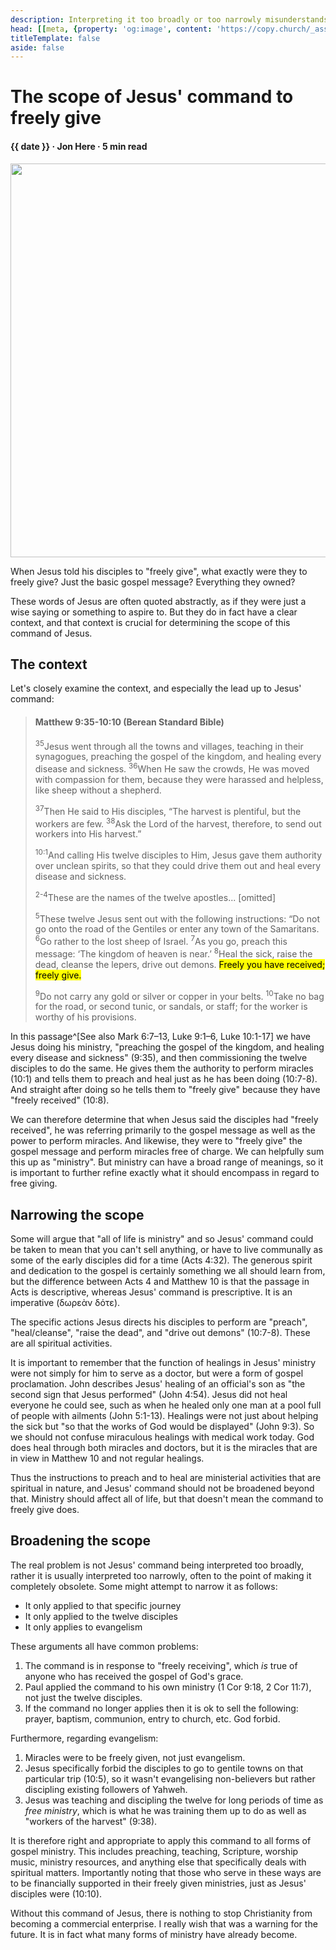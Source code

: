 ```yaml
---
description: Interpreting it too broadly or too narrowly misunderstands Jesus' expectation for ministry.
head: [[meta, {property: 'og:image', content: 'https://copy.church/_assets/articles/scope.jpg'}]]
titleTemplate: false
aside: false
---
```


<script lang='ts' setup>

import {nice_date} from '@/_comp/utils'

const date = nice_date(2023, 5, 24)

</script>


# The scope of Jesus' command to freely give

<h4 class='article-meta'>{{ date }} · Jon Here · 5 min read</h4>

<img src='/_assets/articles/scope.jpg' width='1200' height='630' class='article-hero'>

When Jesus told his disciples to "freely give", what exactly were they to freely give? Just the basic gospel message? Everything they owned?

These words of Jesus are often quoted abstractly, as if they were just a wise saying or something to aspire to. But they do in fact have a clear context, and that context is crucial for determining the scope of this command of Jesus.


## The context

Let's closely examine the context, and especially the lead up to Jesus' command:

<blockquote>

<h4>Matthew 9:35-10:10 (Berean Standard Bible)</h4>

<sup>35</sup>Jesus went through all the towns and villages, teaching in their synagogues, preaching the gospel of the kingdom, and healing every disease and sickness. <sup>36</sup>When He saw the crowds, He was moved with compassion for them, because they were harassed and helpless, like sheep without a shepherd.

<sup>37</sup>Then He said to His disciples, “The harvest is plentiful, but the workers are few. <sup>38</sup>Ask the Lord of the harvest, therefore, to send out workers into His harvest.”

<sup>10:1</sup>And calling His twelve disciples to Him, Jesus gave them authority over unclean spirits, so that they could drive them out and heal every disease and sickness.

<sup>2-4</sup>These are the names of the twelve apostles... [omitted]

<sup>5</sup>These twelve Jesus sent out with the following instructions: “Do not go onto the road of the Gentiles or enter any town of the Samaritans. <sup>6</sup>Go rather to the lost sheep of Israel. <sup>7</sup>As you go, preach this message: ‘The kingdom of heaven is near.’ <sup>8</sup>Heal the sick, raise the dead, cleanse the lepers, drive out demons. <mark>Freely you have received; freely give.</mark>

<sup>9</sup>Do not carry any gold or silver or copper in your belts. <sup>10</sup>Take no bag for the road, or second tunic, or sandals, or staff; for the worker is worthy of his provisions.
</blockquote>

In this passage^[See also Mark 6:7–13, Luke 9:1–6, Luke 10:1-17] we have Jesus doing his ministry, "preaching the gospel of the kingdom, and healing every disease and sickness" (9:35), and then commissioning the twelve disciples to do the same. He gives them the authority to perform miracles (10:1) and tells them to preach and heal just as he has been doing (10:7-8). And straight after doing so he tells them to "freely give" because they have "freely received" (10:8).

We can therefore determine that when Jesus said the disciples had "freely received", he was referring primarily to the gospel message as well as the power to perform miracles. And likewise, they were to "freely give" the gospel message and perform miracles free of charge. We can helpfully sum this up as "ministry". But ministry can have a broad range of meanings, so it is important to further refine exactly what it should encompass in regard to free giving.


## Narrowing the scope

Some will argue that "all of life is ministry" and so Jesus' command could be taken to mean that you can't sell anything, or have to live communally as some of the early disciples did for a time (Acts 4:32). The generous spirit and dedication to the gospel is certainly something we all should learn from, but the difference between Acts 4 and Matthew 10 is that the passage in Acts is descriptive, whereas Jesus' command is prescriptive. It is an imperative (δωρεὰν δότε).

The specific actions Jesus directs his disciples to perform are "preach", "heal/cleanse", "raise the dead", and "drive out demons" (10:7-8). These are all spiritual activities.

It is important to remember that the function of healings in Jesus' ministry were not simply for him to serve as a doctor, but were a form of gospel proclamation. John describes Jesus' healing of an official's son as "the second sign that Jesus performed" (John 4:54). Jesus did not heal everyone he could see, such as when he healed only one man at a pool full of people with ailments (John 5:1-13). Healings were not just about helping the sick but "so that the works of God would be displayed" (John 9:3). So we should not confuse miraculous healings with medical work today. God does heal through both miracles and doctors, but it is the miracles that are in view in Matthew 10 and not regular healings.

Thus the instructions to preach and to heal are ministerial activities that are spiritual in nature, and Jesus' command should not be broadened beyond that. Ministry should affect all of life, but that doesn't mean the command to freely give does.


## Broadening the scope

The real problem is not Jesus' command being interpreted too broadly, rather it is usually interpreted too narrowly, often to the point of making it completely obsolete. Some might attempt to narrow it as follows:

 - It only applied to that specific journey
 - It only applied to the twelve disciples
 - It only applies to evangelism

These arguments all have common problems:

 1. The command is in response to "freely receiving", which _is_ true of anyone who has received the gospel of God's grace.
 2. Paul applied the command to his own ministry (1 Cor 9:18, 2 Cor 11:7), not just the twelve disciples.
 3. If the command no longer applies then it is ok to sell the following: prayer, baptism, communion, entry to church, etc. God forbid.

Furthermore, regarding evangelism:
 1. Miracles were to be freely given, not just evangelism.
 2. Jesus specifically forbid the disciples to go to gentile towns on that particular trip (10:5), so it wasn't evangelising non-believers but rather discipling existing followers of Yahweh.
 3. Jesus was teaching and discipling the twelve for long periods of time as _free ministry_, which is what he was training them up to do as well as "workers of the harvest" (9:38).

It is therefore right and appropriate to apply this command to all forms of gospel ministry. This includes preaching, teaching, Scripture, worship music, ministry resources, and anything else that specifically deals with spiritual matters. Importantly noting that those who serve in these ways are to be financially supported in their freely given ministries, just as Jesus' disciples were (10:10).

Without this command of Jesus, there is nothing to stop Christianity from becoming a commercial enterprise. I really wish that was a warning for the future. It is in fact what many forms of ministry have already become.


&nbsp;

<CommittedPerson id='jon_here'></CommittedPerson>

&nbsp;
